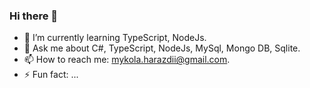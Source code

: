 ### Hi there 👋

- 🔭 I’m currently learning TypeScript, NodeJs.
- 💬 Ask me about C#, TypeScript, NodeJs, MySql, Mongo DB, Sqlite.
- 📫 How to reach me: mykola.harazdii@gmail.com.
- ⚡ Fun fact: ...

